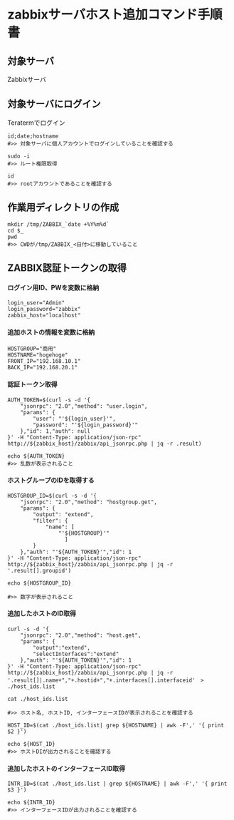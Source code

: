 # zabbixサーバホスト追加コマンド手順書
 
## 対象サーバ
Zabbixサーバ
 
## 対象サーバにログイン
Teratermでログイン
 
```
id;date;hostname
#>> 対象サーバに個人アカウントでログインしていることを確認する

sudo -i
#>> ルート権限取得

id
#>> rootアカウントであることを確認する
```

## 作業用ディレクトリの作成
```
mkdir /tmp/ZABBIX_`date +%Y%m%d`
cd $_
pwd
#>> CWDが/tmp/ZABBIX_<日付>に移動していること
```

## ZABBIX認証トークンの取得
#### ログイン用ID、PWを変数に格納
```
login_user="Admin"
login_password="zabbix"
zabbix_host="localhost"
```

#### 追加ホストの情報を変数に格納
```
HOSTGROUP="商用"
HOSTNAME="hogehoge"
FRONT_IP="192.168.10.1"
BACK_IP="192.168.20.1"
```
#### 認証トークン取得
```
AUTH_TOKEN=$(curl -s -d '{
    "jsonrpc": "2.0","method": "user.login",
    "params": {
        "user": "'${login_user}'",
        "password": "'${login_password}'"
    },"id": 1,"auth": null
}' -H "Content-Type: application/json-rpc" http://${zabbix_host}/zabbix/api_jsonrpc.php | jq -r .result)
 
echo ${AUTH_TOKEN}
#>> 乱数が表示されること
```

#### ホストグループのIDを取得する

```
HOSTGROUP_ID=$(curl -s -d '{
    "jsonrpc": "2.0","method": "hostgroup.get",
    "params": {
        "output": "extend",
        "filter": {
            "name": [
                "'${HOSTGROUP}'"
                  ]
        }
    },"auth": "'${AUTH_TOKEN}'","id": 1
}' -H "Content-Type: application/json-rpc" http://${zabbix_host}/zabbix/api_jsonrpc.php | jq -r '.result[].groupid')
 
echo ${HOSTGROUP_ID}
 
#>> 数字が表示されること
```

#### 追加したホストのID取得
```
curl -s -d '{
    "jsonrpc": "2.0","method": "host.get",
    "params": {
        "output":"extend",
        "selectInterfaces":"extend"
    },"auth": "'${AUTH_TOKEN}'","id": 1
}' -H "Content-Type: application/json-rpc" http://${zabbix_host}/zabbix/api_jsonrpc.php | jq -r '.result[]|.name+","+.hostid+","+.interfaces[].interfaceid'　> ./host_ids.list

cat ./host_ids.list

#>> ホスト名, ホストID, インターフェースIDが表示されることを確認する
```
 
```
HOST_ID=$(cat ./host_ids.list| grep ${HOSTNAME} | awk -F',' '{ print $2 }')
 
echo ${HOST_ID}
#>> ホストDIが出力されることを確認する
```
 
#### 追加したホストのインターフェースID取得
```
INTR_ID=$(cat ./host_ids.list | grep ${HOSTNAME} | awk -F',' '{ print $3 }')
 
echo ${INTR_ID}
#>> インターフェースIDが出力されることを確認する
 
```
 